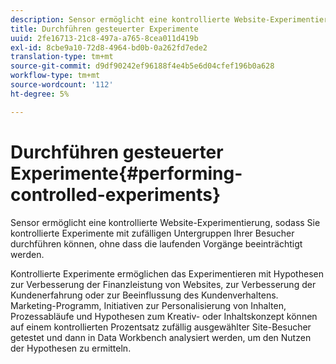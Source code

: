 ```yaml
---
description: Sensor ermöglicht eine kontrollierte Website-Experimentierung, sodass Sie kontrollierte Experimente mit zufälligen Untergruppen Ihrer Besucher durchführen können, ohne dass die laufenden Vorgänge beeinträchtigt werden.
title: Durchführen gesteuerter Experimente
uuid: 2fe16713-21c8-497a-a765-8cea011d419b
exl-id: 8cbe9a10-72d8-4964-bd0b-0a262fd7ede2
translation-type: tm+mt
source-git-commit: d9df90242ef96188f4e4b5e6d04cfef196b0a628
workflow-type: tm+mt
source-wordcount: '112'
ht-degree: 5%

---
```


# Durchführen gesteuerter Experimente{#performing-controlled-experiments}

Sensor ermöglicht eine kontrollierte Website-Experimentierung, sodass Sie kontrollierte Experimente mit zufälligen Untergruppen Ihrer Besucher durchführen können, ohne dass die laufenden Vorgänge beeinträchtigt werden.

Kontrollierte Experimente ermöglichen das Experimentieren mit Hypothesen zur Verbesserung der Finanzleistung von Websites, zur Verbesserung der Kundenerfahrung oder zur Beeinflussung des Kundenverhaltens. Marketing-Programm, Initiativen zur Personalisierung von Inhalten, Prozessabläufe und Hypothesen zum Kreativ- oder Inhaltskonzept können auf einem kontrollierten Prozentsatz zufällig ausgewählter Site-Besucher getestet und dann in Data Workbench analysiert werden, um den Nutzen der Hypothesen zu ermitteln.
